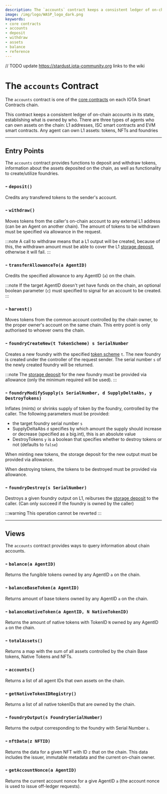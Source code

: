 ```yaml
---
description: The `accounts` contract keeps a consistent ledger of on-chain accounts in its state for the agents that control them. There are two types of agents who can do it, L1 addresses and smart contracts.
image: /img/logo/WASP_logo_dark.png
keywords:
- core contracts
- accounts
- deposit
- withdraw
- assets
- balance
- reference
--- 
```


// TODO  update <https://stardust.iota-community.org> links to the wiki

# The `accounts` Contract

The `accounts` contract is one of the [core contracts](overview.md) on each IOTA Smart Contracts
chain.

This contract keeps a consistent ledger of on-chain accounts in its state, establishing what is owned by who.
There are three types of agents who can own assets on the chain: L1 addresses, ISC smart contracts and EVM smart contracts.
Any agent can own L1 assets: tokens, NFTs and foundries

---

## Entry Points

The `accounts` contract provides functions to deposit and withdraw tokens, information about the assets deposited on the chain, as well as functionality to create/utilize foundries.  

### - `deposit()`

Credits any transfered tokens to the sender's account.

### - `withdraw()`

Moves tokens from the caller's on-chain account to any external L1 address (can be an Agent on another chain).
The amount of tokens to be withdrawn must be specified via allowance in the request.

:::note
A call to withdraw means that a L1 output will be created, because of this, the withdrawn amount must be able to cover the L1 [storage deposit](https://stardust.iota-community.org/introduction/develop/introduction/what_is_stardust#storage-deposit-system), otherwise it will fail.
:::

### - `transferAllowanceTo(a AgentID)`

Credits the specified allowance to any AgentID (`a`) on the chain.

:::note
If the target AgentID doesn't yet have funds on the chain, an optional boolean parameter (`c`) must specified to signal for an account to be created.
:::

### - `harvest()`

Moves tokens from the common account controlled by the chain owner, to the proper owner's account on the same chain. This entry point is only authorised to whoever owns the chain.

### - `foundryCreateNew(t TokenScheme) s SerialNumber`

Creates a new foundry with the specified [token scheme](https://stardust.iota-community.org/introduction/develop/protocol/foundry) `t`. The new foundry is created under the controller of the request sender.
The serial number `s` of the newly created foundry will be returned.

:::note
The [storage deposit](https://stardust.iota-community.org/introduction/develop/introduction/what_is_stardust#storage-deposit-system) for the new foundry must be provided via allowance (only the minimum required will be used).
:::

### - `foundryModifySupply(s SerialNumber, d SupplyDeltaAbs, y DestroyTokens)`

Inflates (mints) or shrinks supply of token by the foundry, controlled by the caller.
The following parameters must be provided:

- the target foundry serial number `s`
- SupplyDeltaAbs `d` specifies by which amount the supply should increase or decrease (specified as a big.int), this is an absolute value
- DestroyTokens `y` is a boolean that specifies whether to destroy tokens or not (defaults to `false`)

When minting new tokens, the storage deposit for the new output must be provided via allowance.

When destroying tokens, the tokens to be destroyed must be provided via allowance.

### - `foundryDestroy(s SerialNumber)`

Destroys a given foundry output on L1, reiburses the [storage deposit](https://stardust.iota-community.org/introduction/develop/introduction/what_is_stardust#storage-deposit-system) to the caller. (Can only succeed if the foundry is owned by the caller)

:::warning
This operation cannot be reverted
:::

---

## Views

The `accounts` contract provides ways to query information about chain accounts.

### - `balance(a AgentID)`

Returns the fungible tokens owned by any AgentID `a` on the chain.

### - `balanceBaseToken(a AgentID)`

Returns amount of base tokens owned by any AgentID `a` on the chain.

### - `balanceNativeToken(a AgentID, N NativeTokenID)`

Returns the amount of native tokens with TokenID `N` owned by any AgentID `a`  on the chain.

### - `totalAssets()`

Returns a map with the sum of all assets controlled by the chain Base tokens, Native Tokens and NFTs.

### - `accounts()`

Returns a list of all agent IDs that own assets on the chain.

### - `getNativeTokenIDRegistry()`

Returns a list of all native tokenIDs that are owned by the chain.

### - `foundryOutput(s FoundrySerialNumber)`

Returns the output corresponding to the foundry with Serial Number `s`.

### - `nftData(z NFTID)`

Returns the data for a given NFT with ID `z` that on the chain. This data includes the issuer, immutable metadata and the current on-chain owner.

### - `getAccountNonce(a AgentID)`

Returns the current account nonce for a give AgentID `a` (the account nonce is used to issue off-ledger requests).
